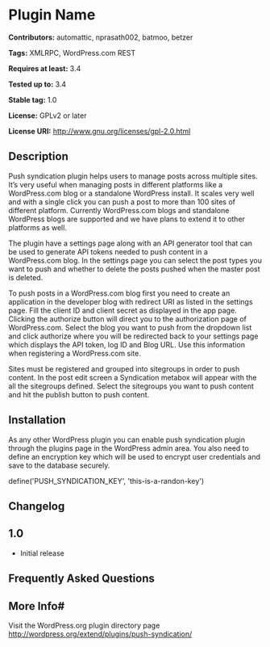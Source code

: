 # Plugin Name #
**Contributors:** automattic, nprasath002, batmoo, betzer
  
**Tags:** XMLRPC, WordPress.com REST
  
**Requires at least:** 3.4
  
**Tested up to:** 3.4
  
**Stable tag:** 1.0
  
**License:** GPLv2 or later
  
**License URI:** http://www.gnu.org/licenses/gpl-2.0.html
  

## Description ##
Push syndication plugin helps users to manage posts across multiple sites. It’s very useful
when managing posts in different platforms like a WordPress.com blog or a standalone
WordPress install. It scales very well and with a single click you can push a post to more
than 100 sites of different platform. Currently WordPress.com blogs and standalone
WordPress blogs are supported and we have plans to extend it to other platforms as well.


The plugin have a settings page along with an API generator tool that can be used to generate
API tokens needed to push content in a WordPress.com blog. In the settings page you can select
the post types you want to push and whether to delete the posts pushed when the master post is deleted.

To push posts in a WordPress.com blog first you need to create an application in the developer
blog with redirect URI as listed in the settings page. Fill the client ID and client secret as
displayed in the app page. Clicking the authorize button will direct you to the authorization
page of WordPress.com. Select the blog you want to push from the dropdown list and click
authorize where you will be redirected back to your settings page which displays the API token,
 log ID and Blog URL. Use this information when registering a WordPress.com site.

Sites must be registered and grouped into sitegroups in order to push content.
In the post edit screen a Syndication metabox will appear with the all the sitegroups defined.
Select the sitegroups you want to push content and hit the publish button to push content.

## Installation ##
As any other WordPress plugin you can enable push syndication plugin through the plugins
page in the WordPress admin area. You also need to define an encryption key which will be
used to encrypt user credentials and save to the database securely.

define('PUSH_SYNDICATION_KEY', 'this-is-a-randon-key')

## Changelog ##

## 1.0 ##
* Initial release

## Frequently Asked Questions ##

## More Info#
Visit the WordPress.org plugin directory page
http://wordpress.org/extend/plugins/push-syndication/